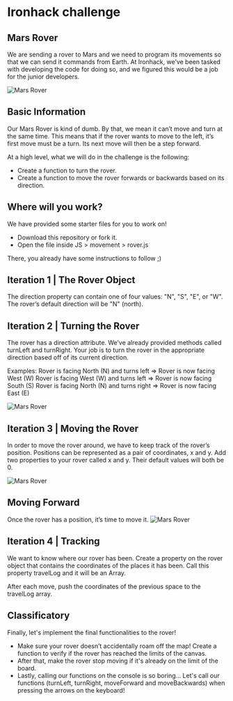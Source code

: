 # Ironhack challenge
## Mars Rover
We are sending a rover to Mars and we need to program its movements so that we can send it commands from Earth. At Ironhack, we’ve been tasked with developing the code for doing so, and we figured this would be a job for the junior developers.

![Mars Rover][logo]

[logo]: http://beatty-robotics.com/wp-content/uploads/Front-cropped.jpg "Logo Title Text 2"

## Basic Information
Our Mars Rover is kind of dumb. By that, we mean it can’t move and turn at the same time. This means that if the rover wants to move to the left, it’s first move must be a turn. Its next move will then be a step forward.

At a high level, what we will do in the challenge is the following:
- Create a function to turn the rover.
- Create a function to move the rover forwards or backwards based on its direction.

## Where will you work?
We have provided some starter files for you to work on!
- Download this repository or fork it.
- Open the file inside JS > movement > rover.js

There, you already have some instructions to follow ;)

## Iteration 1 | The Rover Object

The direction property can contain one of four values: "N", "S", "E", or "W". The rover’s default direction will be "N" (north).

## Iteration 2 | Turning the Rover
The rover has a direction attribute. We’ve already provided methods called turnLeft and turnRight. Your job is to turn the rover in the appropriate direction based off of its current direction.

Examples:
Rover is facing North (N) and turns left => Rover is now facing West (W)
Rover is facing West (W) and turns left => Rover is now facing South (S)
Rover is facing North (N) and turns right => Rover is now facing East (E)

![Mars Rover][logo2]

[logo2]: https://s3-eu-west-1.amazonaws.com/ih-materials/uploads/upload_831b479d70c0865ef6afd6b8042cbb99.gif "Logo Title Text 2"

## Iteration 3 | Moving the Rover
In order to move the rover around, we have to keep track of the rover’s position.
Positions can be represented as a pair of coordinates, x and y. Add two properties to your rover called x and y. Their default values will both be 0.

![Mars Rover][logo3]

[logo3]: https://s3-eu-west-1.amazonaws.com/ih-materials/uploads/upload_91a247c191d18c2d91f03261bf18611f.png "Logo Title Text 2"

## Moving Forward
Once the rover has a position, it’s time to move it.
![Mars Rover][logo4]

[logo4]: https://s3-eu-west-1.amazonaws.com/ih-materials/uploads/upload_596bde4c6f92c60447ea2e1644da168e.gif "Logo Title Text 2"

## Iteration 4 | Tracking
We want to know where our rover has been. Create a property on the rover object that contains the coordinates of the places it has been. Call this property travelLog and it will be an Array.

After each move, push the coordinates of the previous space to the travelLog array.

## Classificatory
Finally, let's implement the final functionalities to the rover!

- Make sure your rover doesn’t accidentally roam off the map! Create a function to verify if the rover has reached the limits of the canvas.
- After that, make the rover stop moving if it's already on the limit of the board.
- Lastly, calling our functions on the console is so boring... Let's call our functions (turnLeft, turnRight, moveForward and moveBackwards) when pressing the arrows on the keyboard!